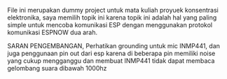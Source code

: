 File ini merupakan dummy project untuk mata kuliah proyuek konsentrasi elektronika, saya memilih topik ini karena topik ini adalah hal yang paling simple untuk mencoba komunikasi ESP dengan menggunakan protokol komunikasi ESPNOW dua arah.

SARAN PENGEMBANGAN, Perhatikan grounding untuk mic INMP441, dan juga penggunaan pin out dari esp karena di beberapa pin memiliki noise yang cukup mengganggu dan membuat INMP441 tidak dapat membaca gelombang suara dibawah 1000hz

